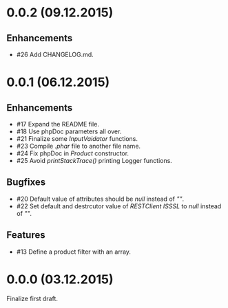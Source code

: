 # 0.0.2 (09.12.2015)
## Enhancements
- #26 Add CHANGELOG.md.

# 0.0.1 (06.12.2015)
## Enhancements
- #17 Expand the README file.
- #18 Use phpDoc parameters all over.
- #21 Finalize some *InputVaidator* functions.
- #23 Compile *.phar* file to another file name.
- #24 Fix phpDoc in *Product* constructor.
- #25 Avoid *printStackTrace()* printing Logger functions.

## Bugfixes
- #20 Default value of attributes should be *null* instead of *""*.
- #22 Set default and destrcutor value of *RESTClient* *ISSSL* to *null* instead of *""*.

## Features
- #13 Define a product filter with an array.

# 0.0.0 (03.12.2015)
Finalize first draft.
